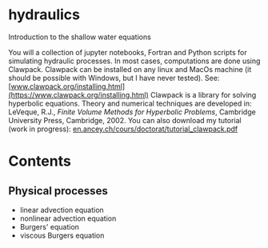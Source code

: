 # hydraulics
Introduction to the shallow water equations

You will a collection of jupyter notebooks, Fortran and Python scripts for simulating hydraulic processes. In most cases, computations are done using Clawpack. Clawpack can be installed on any linux and MacOs machine (it should be possible with Windows, but I have never tested). See:
[www.clawpack.org/installing.html](https://www.clawpack.org/installing.html)
Clawpack is a library for solving hyperbolic equations. Theory and numerical techniques are developed in:
LeVeque, R.J., *Finite Volume Methods for Hyperbolic Problems*, Cambridge University Press, Cambridge, 2002.
You can also download my tutorial (work in progress):
[en.ancey.ch/cours/doctorat/tutorial_clawpack.pdf](http://en.ancey.ch/cours/doctorat/tutorial_clawpack.pdf)
# Contents
## Physical processes
* linear advection equation
* nonlinear advection equation
* Burgers' equation
* viscous Burgers equation

